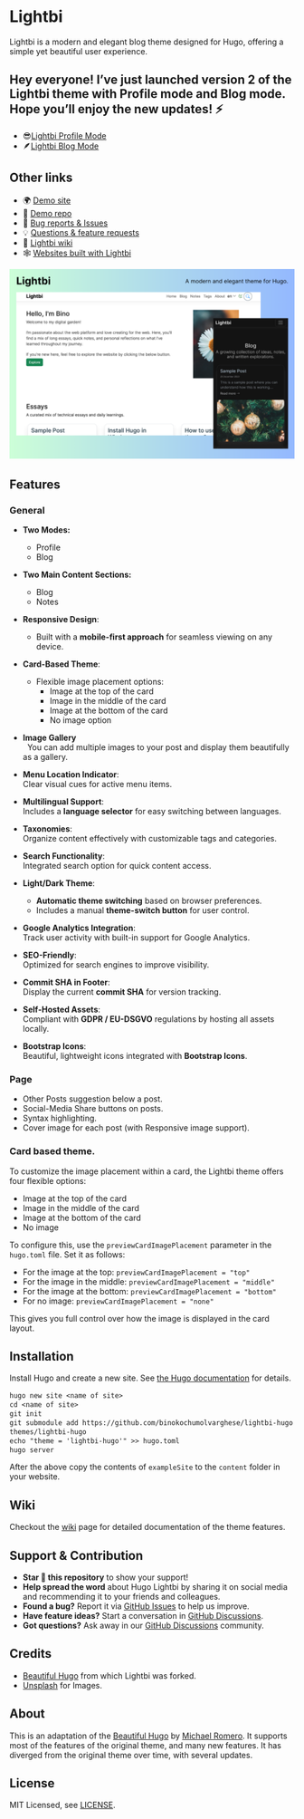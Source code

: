 # Lightbi 

Lightbi is a modern and elegant blog theme designed for Hugo, offering a simple yet beautiful user experience.


## Hey everyone! I’ve just launched version 2 of the Lightbi theme with Profile mode and Blog mode. Hope you’ll enjoy the new updates! ⚡

- 😎[Lightbi Profile Mode](https://Lightbi-hugo-theme.netlify.app/)
- 🪶[Lightbi Blog Mode](https://lighbi-blog-mode.netlify.app/en/)


## Other links

- 🌍 [Demo site](https://lightbi-hugo-theme.netlify.app/)  
- 📁 [Demo repo](https://github.com/binokochumolvarghese/lightbi-hugo-demo)  
- 🐛 [Bug reports & Issues](https://github.com/binokochumolvarghese/lightbi-hugo/issues)  
- 💡 [Questions & feature requests](https://github.com/binokochumolvarghese/lightbi-hugo/discussions)  
- 📄 [Lightbi wiki](https://github.com/binokochumolvarghese/lightbi-hugo/wiki)  
- 🕸️ [Websites built with Lightbi](https://github.com/binokochumolvarghese/lightbi-hugo/wiki/Websites-built-with-Lightbi)

![LightBi Hugo Theme Screenshot](https://raw.githubusercontent.com/binokochumolvarghese/lightbi-hugo/refs/heads/main/images/screenshot.png)

## Features

### General
- **Two Modes:**
  - Profile
  - Blog
 
- **Two Main Content Sections:**
  - Blog
  - Notes

- **Responsive Design**:
  - Built with a **mobile-first approach** for seamless viewing on any device.

- **Card-Based Theme**:
  - Flexible image placement options:
    - Image at the top of the card
    - Image in the middle of the card
    - Image at the bottom of the card
    - No image option
      
- **Image Gallery**  
  You can add multiple images to your post and display them beautifully as a gallery.
  
- **Menu Location Indicator**:  
  Clear visual cues for active menu items.

- **Multilingual Support**:  
  Includes a **language selector** for easy switching between languages.

- **Taxonomies**:  
  Organize content effectively with customizable tags and categories.

- **Search Functionality**:  
  Integrated search option for quick content access.

- **Light/Dark Theme**:  
  - **Automatic theme switching** based on browser preferences.
  - Includes a manual **theme-switch button** for user control.

- **Google Analytics Integration**:  
  Track user activity with built-in support for Google Analytics.

- **SEO-Friendly**:  
  Optimized for search engines to improve visibility.

- **Commit SHA in Footer**:  
  Display the current **commit SHA** for version tracking.

- **Self-Hosted Assets**:  
  Compliant with **GDPR / EU-DSGVO** regulations by hosting all assets locally.

- **Bootstrap Icons**:  
  Beautiful, lightweight icons integrated with **Bootstrap Icons**.

### Page
- Other Posts suggestion below a post.
- Social-Media Share buttons on posts.
- Syntax highlighting.
- Cover image for each post (with Responsive image support).

### Card based theme.
To customize the image placement within a card, the Lightbi theme offers four flexible options:

- Image at the top of the card
- Image in the middle of the card
- Image at the bottom of the card
- No image

To configure this, use the `previewCardImagePlacement` parameter in the `hugo.toml` file. Set it as follows:
- For the image at the top: `previewCardImagePlacement = "top"`
- For the image in the middle: `previewCardImagePlacement = "middle"`
- For the image at the bottom: `previewCardImagePlacement = "bottom"`
- For no image: `previewCardImagePlacement = "none"`

This gives you full control over how the image is displayed in the card layout.

## Installation

Install Hugo and create a new site. See [the Hugo documentation](https://gohugo.io/getting-started/quick-start/) for details.

```
hugo new site <name of site>
cd <name of site>
git init
git submodule add https://github.com/binokochumolvarghese/lightbi-hugo themes/lightbi-hugo
echo "theme = 'lightbi-hugo'" >> hugo.toml
hugo server
```

After the above copy the contents of `exampleSite` to the `content` folder in your website.

## Wiki

Checkout the [wiki](https://github.com/binokochumolvarghese/lightbi-hugo/wiki) page for detailed documentation of the theme features.

## Support & Contribution

- **Star 🌟 this repository** to show your support!
- **Help spread the word** about Hugo Lightbi by sharing it on social media and recommending it to your friends and colleagues.
- **Found a bug?** Report it via [GitHub Issues](https://github.com/binokochumolvarghese/lightbi-hugo/issues/new) to help us improve.
- **Have feature ideas?** Start a conversation in [GitHub Discussions](https://github.com/binokochumolvarghese/lightbi-hugo/discussions).
- **Got questions?** Ask away in our [GitHub Discussions](https://github.com/binokochumolvarghese/lightbi-hugo/discussions) community.

## Credits

- [Beautiful Hugo](https://github.com/halogenica/beautifulhugo) from which Lightbi was forked.
- [Unsplash](https://unsplash.com/) for Images.

## About

This is an adaptation of the [Beautiful Hugo](https://github.com/halogenica/beautifulhugo) by [Michael Romero](https://github.com/halogenica). It supports most of the features of the original theme, and many new features. It has diverged from the original theme over time, with several updates.

## License

MIT Licensed, see [LICENSE](https://github.com/binokochumolvarghese/lightbi-hugo/blob/master/LICENSE).

